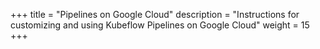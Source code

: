 +++
title = "Pipelines on Google Cloud"
description = "Instructions for customizing and using Kubeflow Pipelines on Google Cloud"
weight = 15
+++
